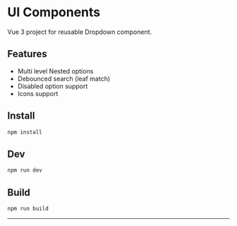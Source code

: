 # UI Components

Vue 3 project for reusable Dropdown component.

## Features

- Multi level Nested options
- Debounced search (leaf match)
- Disabled option support
- Icons support

## Install

```bash
npm install
```

## Dev

```bash
npm run dev
```

## Build

```bash
npm run build
```

---
